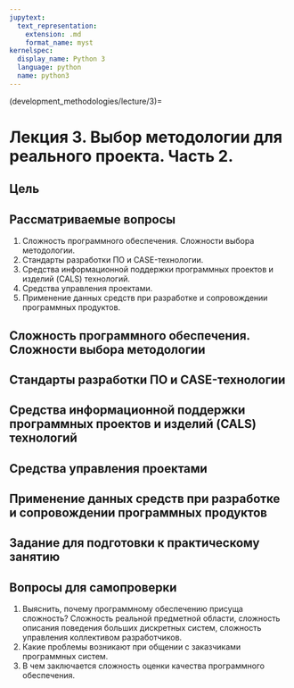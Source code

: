 ```yaml
---
jupytext:
  text_representation:
    extension: .md
    format_name: myst
kernelspec:
  display_name: Python 3
  language: python
  name: python3
---
```


(development_methodologies/lecture/3)=
# Лекция 3. Выбор методологии для реального проекта. Часть 2.

## Цель

## Рассматриваемые вопросы
1. Сложность программного обеспечения. Сложности выбора методологии.
2. Стандарты разработки ПО и CASE-технологии.
3. Средства информационной поддержки программных проектов и изделий (CALS) технологий.
4. Средства управления проектами.
5. Применение данных средств при разработке и сопровождении программных продуктов.

## Сложность программного обеспечения. Сложности выбора методологии

## Стандарты разработки ПО и CASE-технологии

## Средства информационной поддержки программных проектов и изделий (CALS) технологий

## Средства управления проектами

## Применение данных средств при разработке и сопровождении программных продуктов

## Задание для подготовки к практическому занятию

## Вопросы для самопроверки
1. Выяснить, почему программному обеспечению присуща сложность? Сложность реальной предметной области, сложность описания поведения больших дискретных систем, сложность управления коллективом разработчиков.
2. Какие проблемы возникают при общении с заказчиками программных систем.
3. В чем заключается сложность оценки качества программного обеспечения.
